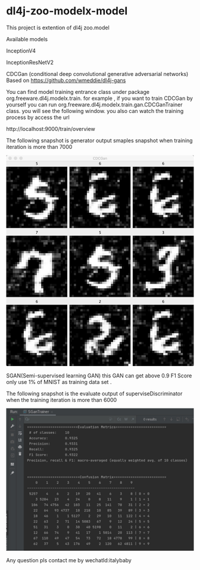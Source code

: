 # dl4j-zoo-modelx-model

This project is extention of dl4j zoo.model 


Available models

InceptionV4

InceptionResNetV2

CDCGan (conditional deep convolutional generative adversarial networks)  Based on https://github.com/wmeddie/dl4j-gans



You can find model training entrance class under package org.freeware.dl4j.modelx.train. for example , if you want to train CDCGan by yourself you can run org.freeware.dl4j.modelx.train.gan.CDCGanTrainer class. you will see the following window. you also can watch the training process by access the url

http://localhost:9000/train/overview



The following snapshot is generator output smaples snapshot when training iteration is more than 7000 

![image](https://github.com/bewithme/dl4j-zoo-modelx-model/blob/master/snapshot/1619078093540.jpg)


SGAN(Semi-supervised learning GAN) this GAN can get above 0.9 F1 Score only use  1% of MNIST as training data set .


The following snapshot is the evaluate output of superviseDiscriminator  when the training iteration is more than 6000 

![image](https://github.com/bewithme/dl4j-zoo-modelx-model/blob/master/snapshot/sgan.jpg)


Any question pls contact me by wechatId:italybaby



